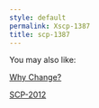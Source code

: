 ```yaml
---
style: default
permalink: Xscp-1387
title: scp-1387
---
```

You may also like:

[Why Change?](http://scp-wiki.net/why-change)

[SCP-2012](http://scp-wiki.net/scp-2012)
